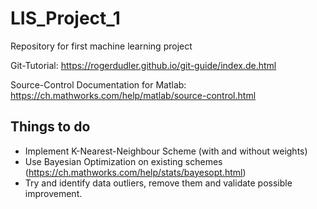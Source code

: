 # LIS_Project_1
Repository for first machine learning project

Git-Tutorial: https://rogerdudler.github.io/git-guide/index.de.html

Source-Control Documentation for Matlab: https://ch.mathworks.com/help/matlab/source-control.html

## Things to do

- Implement K-Nearest-Neighbour Scheme (with and without weights)
- Use Bayesian Optimization on existing schemes (https://ch.mathworks.com/help/stats/bayesopt.html)
- Try and identify data outliers, remove them and validate possible improvement.
